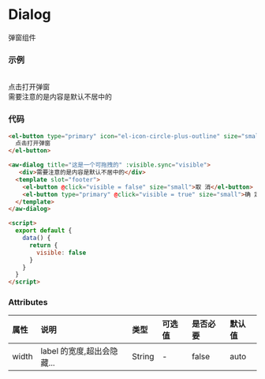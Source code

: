 # Dialog

弹窗组件

### 示例
<br/>
<el-button type="primary" icon="el-icon-circle-plus-outline" size="small" @click="visible=true" >点击打开弹窗</el-button>

<aw-dialog title="这是一个可拖拽的" :visible.sync="visible">
   <div>需要注意的是内容是默认不居中的</div>
<template slot="footer">
<el-button @click="visible = false" size="small">取 消</el-button>
<el-button type="primary" @click="visible = false" size="small">确 定</el-button>
</template>
</aw-dialog>

<script>
  export default {
    data() {
      return {
        visible: false
      }
    }
  }
</script>
### 代码

```html
<el-button type="primary" icon="el-icon-circle-plus-outline" size="small" @click="visible = true">
  点击打开弹窗
</el-button>

<aw-dialog title="这是一个可拖拽的" :visible.sync="visible">
   <div>需要注意的是内容是默认不居中的</div>
  <template slot="footer">
    <el-button @click="visible = false" size="small">取 消</el-button>
    <el-button type="primary" @click="visible = true" size="small">确 定</el-button>
  </template>
</aw-dialog>

<script>
  export default {
    data() {
      return {
        visible: false
      }
    }
  }
</script>
```

### Attributes

| 属性  | 说明                       | 类型   | 可选值 | 是否必要 | 默认值 |
| :---- | :------------------------- | :----- | :----- | :------- | :----- |
| width | label 的宽度,超出会隐藏... | String | -      | false    | auto   |

